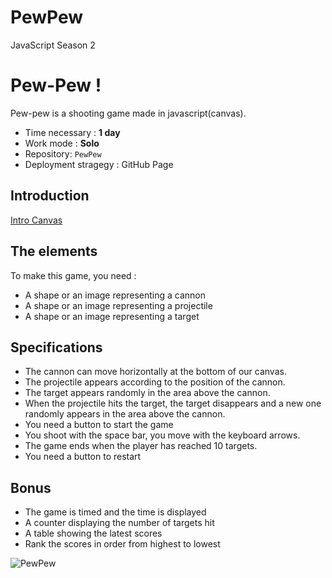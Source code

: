 # PewPew

JavaScript Season 2

# Pew-Pew !

Pew-pew is a shooting game made in javascript(canvas).

- Time necessary : **1 day**
- Work mode : **Solo**
- Repository: `PewPew`
- Deployment stragegy : GitHub Page

## Introduction

[Intro Canvas](https://docs.google.com/presentation/d/1bUzIIMzRDGi_LfuNZ-YJEHpRvwHegwhSIrDXtwEJENs/edit?usp=sharing)

## The elements

To make this game, you need :

- A shape or an image representing a cannon
- A shape or an image representing a projectile
- A shape or an image representing a target

## Specifications

- The cannon can move horizontally at the bottom of our canvas.
- The projectile appears according to the position of the cannon.
- The target appears randomly in the area above the cannon.
- When the projectile hits the target, the target disappears and a new one randomly appears in the area above the cannon.
- You need a button to start the game
- You shoot with the space bar, you move with the keyboard arrows.
- The game ends when the player has reached 10 targets.
- You need a button to restart

## Bonus

- The game is timed and the time is displayed
- A counter displaying the number of targets hit
- A table showing the latest scores
- Rank the scores in order from highest to lowest

![PewPew](./mandalorian.gif)